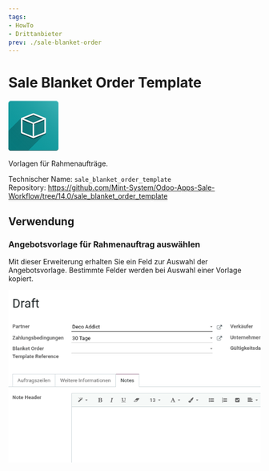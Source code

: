 ```yaml
---
tags:
- HowTo
- Drittanbieter
prev: ./sale-blanket-order
---
```

# Sale Blanket Order Template
![icon_oms_box](assets/icon_oms_box.png)

Vorlagen für Rahmenaufträge.

Technischer Name: `sale_blanket_order_template`\
Repository: <https://github.com/Mint-System/Odoo-Apps-Sale-Workflow/tree/14.0/sale_blanket_order_template>

## Verwendung

### Angebotsvorlage für Rahmenauftrag auswählen

Mit dieser Erweiterung erhalten Sie ein Feld zur Auswahl der Angebotsvorlage. Bestimmte Felder werden bei Auswahl einer Vorlage kopiert.

![Sale Blanket Order Template](assets/Sale%20Blanket%20Order%20Template.gif)
